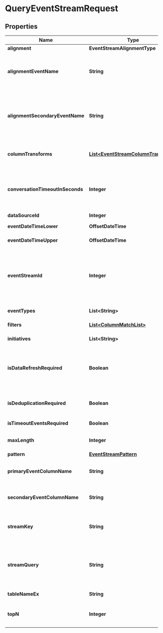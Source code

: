 

# QueryEventStreamRequest


## Properties

| Name | Type | Description | Notes |
|------------ | ------------- | ------------- | -------------|
|**alignment** | **EventStreamAlignmentType** |  |  [optional] |
|**alignmentEventName** | **String** | If Alignment is set to Left/Right,then this is the primary event name that will be aligned to, with an empty string meaning alignment to NULL |  [optional] |
|**alignmentSecondaryEventName** | **String** | If Alignment is set to Left/Right, and a secondary event column is specified then this is the secondary event name that will be aligned to, with an empty string meaning alignment to NULL |  [optional] |
|**columnTransforms** | [**List&lt;EventStreamColumnTransform&gt;**](EventStreamColumnTransform.md) | Applies the specified transforms to base the result on the transformed discrete values |  [optional] |
|**conversationTimeoutInSeconds** | **Integer** | Configures delay after which a new conversation is considered to have started - defaults to 1800s (30mins) when either StreamKey is set to Interaction or Timeout events are required |  [optional] |
|**dataSourceId** | **Integer** | Datasource ID |  [optional] |
|**eventDateTimeLower** | **OffsetDateTime** | Optionally filter by EventDateTime |  [optional] |
|**eventDateTimeUpper** | **OffsetDateTime** | Optionally filter by EventDateTime |  [optional] |
|**eventStreamId** | **Integer** | Optionally invoke using an Event Stream ID instead of DataSourceId/TableNameEx. In this mode ColumnTransforms will be defaulted to those published against the columns of the Event Stream but can still be overridden if required |  [optional] |
|**eventTypes** | **List&lt;String&gt;** | List of event types to include (default to all) |  [optional] |
|**filters** | [**List&lt;ColumnMatchList&gt;**](ColumnMatchList.md) | Additional columns to filter on |  [optional] |
|**initiatives** | **List&lt;String&gt;** | List of initiatives to include (default to all) |  [optional] |
|**isDataRefreshRequired** | **Boolean** | Indicate whether the request can be satisfied with an existing cached result or requires recreation with latest data (default false). Has no effect if PatternId is specified |  [optional] |
|**isDeduplicationRequired** | **Boolean** | Indicates whether identical consecutive events in a stream are combined into a single event (default false) |  [optional] |
|**isTimeoutEventsRequired** | **Boolean** | Optionally show Start/End conversation events |  [optional] |
|**maxLength** | **Integer** | Max number of interactions (default 5) to display per stream |  [optional] |
|**pattern** | [**EventStreamPattern**](EventStreamPattern.md) |  |  [optional] |
|**primaryEventColumnName** | **String** | Optionally set the column name that contains the event names (defaults to Location) |  [optional] |
|**secondaryEventColumnName** | **String** | Optionally set a secondary column name that can be used to further partition the events e.g. Channel |  [optional] |
|**streamKey** | **String** | Optionally specify the key to be used for the Sankey - Visitor, Interaction etc (defaults to using the Visitor ID) |  [optional] |
|**streamQuery** | **String** | Specify rules for stream inclusion using stream query patterns e.g. Offer/_*_/Checkout would require a stream to have an offer event followed by a checkout event |  [optional] |
|**tableNameEx** | **String** | Event Stream table (standard two part name ex) |  [optional] |
|**topN** | **Integer** | Max number of events (default 5) to display in each interaction preferring highest count |  [optional] |



